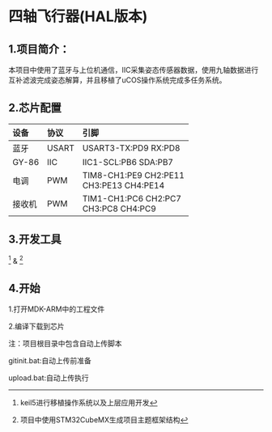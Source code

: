 # 四轴飞行器(HAL版本)

## 1.项目简介：

​	本项目中使用了蓝牙与上位机通信，IIC采集姿态传感器数据，使用九轴数据进行互补滤波完成姿态解算，并且移植了uCOS操作系统完成多任务系统。

## 2.芯片配置

|  设备  |  协议 |   引脚 |
| :---- | :---- | :---- |
| 蓝牙 | USART | USART3-TX:PD9  RX:PD8 |
| GY-86 | IIC | IIC1-SCL:PB6  SDA:PB7 |
| 电调 | PWM | TIM8-CH1:PE9  CH2:PE11<br />CH3:PE13  CH4:PE14 |
| 接收机 | PWM | TIM1-CH1:PC6  CH2:PC7<br />CH3:PC8  CH4:PC9 |

## 3.开发工具

 [^keil5] & [^STM32CubeMX]

## 4.开始

1.打开MDK-ARM中的工程文件

2.编译下载到芯片

注：项目根目录中包含自动上传脚本

gitinit.bat:自动上传前准备

upload.bat:自动上传执行













[^STM32CubeMX]: 项目中使用STM32CubeMX生成项目主题框架结构



[^keil5]: keil5进行移植操作系统以及上层应用开发



